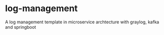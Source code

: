 # log-management
A log management template in microservice archtecture with graylog, kafka and springboot
